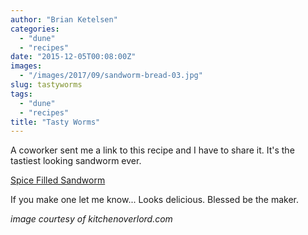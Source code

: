 ```yaml
---
author: "Brian Ketelsen"
categories: 
  - "dune"
  - "recipes"
date: "2015-12-05T00:08:00Z"
images: 
  - "/images/2017/09/sandworm-bread-03.jpg"
slug: tastyworms
tags: 
  - "dune"
  - "recipes"
title: "Tasty Worms"
---
```



A coworker sent me a link to this recipe and I have to share it.  It's the tastiest looking sandworm ever.

<!-- more -->
[Spice Filled Sandworm](http://kitchenoverlord.com/2015/12/03/dune-week-spice-filled-sandworm/)

If you make one let me know... Looks delicious.  Blessed be the maker.

*image courtesy of kitchenoverlord.com*
